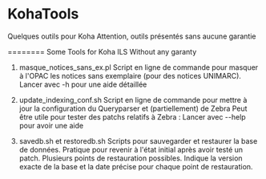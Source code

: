 KohaTools
=========

Quelques outils pour Koha
Attention, outils présentés sans aucune garantie

========
Some Tools for Koha ILS
Without any garanty


1. masque_notices_sans_ex.pl
Script en ligne de commande pour masquer à l'OPAC les notices sans exemplaire (pour des notices UNIMARC).
Lancer avec -h pour une aide détaillée

2. update_indexing_conf.sh
Script en ligne de commande pour mettre à jour la configuration du Queryparser et (partiellement) de Zebra
Peut être utile pour tester des patchs relatifs à Zebra :
Lancer avec --help pour avoir une aide

3. savedb.sh et restoredb.sh
Scripts pour sauvegarder et restaurer la base de données. Pratique pour revenir à l'état initial après avoir testé un patch.
Plusieurs points de restauration possibles. Indique la version exacte de la base et la date précise pour chaque point de restauration.

